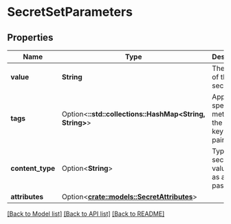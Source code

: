 # SecretSetParameters

## Properties

Name | Type | Description | Notes
------------ | ------------- | ------------- | -------------
**value** | **String** | The value of the secret. | 
**tags** | Option<**::std::collections::HashMap<String, String>**> | Application specific metadata in the form of key-value pairs. | [optional]
**content_type** | Option<**String**> | Type of the secret value such as a password. | [optional]
**attributes** | Option<[**crate::models::SecretAttributes**](SecretAttributes.md)> |  | [optional]

[[Back to Model list]](../README.md#documentation-for-models) [[Back to API list]](../README.md#documentation-for-api-endpoints) [[Back to README]](../README.md)


